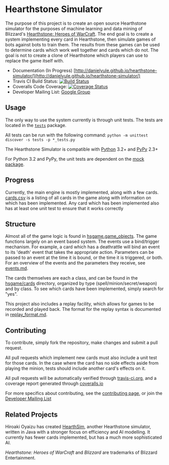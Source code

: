 Hearthstone Simulator
=====================

The purpose of this project is to create an open source Hearthstone simulator for the purposes of machine learning and
data mining of Blizzard's [Hearthstone: Heroes of WarCraft](http://battle.net/hearthstone).  The end goal
is to create a system implementing every card in Hearthstone, then simulate games of bots against bots to train
them.  The results from these games can be used to determine cards which work well together and cards which do not.
The goal is not to create a clone of Hearthstone which players can use to replace the game itself with.

 * Documentation (In Progress) [http://danielyule.github.io/hearthstone-simulator/](http://danielyule.github.io/hearthstone-simulator/)
 * Travis CI Build Status: [![Build Status](https://travis-ci.org/danielyule/hearthstone-simulator.svg?branch=master)](https://travis-ci.org/danielyule/hearthstone-simulator)
 * Coveralls Code Coverage: [![Coverage Status](https://coveralls.io/repos/danielyule/hearthstone-simulator/badge.png?branch=master)](https://coveralls.io/r/danielyule/hearthstone-simulator?branch=master)
 * Developer Mailing List: [Google Group](https://groups.google.com/forum/#!forum/hearthstone-simulator-dev)

Usage
-----
The only way to use the system currently is through unit tests.  The tests are located in the [`tests`](tests) package.

All tests can be run with the following command: `python -m unittest discover -s tests -p *_tests.py`

The Hearthstone Simulator is compatible with [Python](https://www.python.org/) 3.2+ and [PyPy](http://pypy.org/) 2.3+

For Python 3.2 and PyPy, the unit tests are dependent on the [mock package](https://pypi.python.org/pypi/mock).

Progress
--------

Currently, the main engine is mostly implemented, along with a few cards.  [cards.csv](cards.csv) is a listing of all cards in the
game along with information on which has been implemented.  Any card which has been implemented also has at least one
unit test to ensure that it works correctly

Structure
---------
Almost all of the game logic is found in [hsgame.game_objects](hsgame/game_objects.py).  The game functions largely on an event based system.
The events use a bind/trigger mechanism.  For example, a card which has a deathrattle will bind an event to its 'death'
event that takes the appropriate action.  Parameters can be passed to an event at the time it is bound, or the time it
is triggered, or both.  For an overview of the events and the parameters they receive, see [events.md](events.md).

The cards themselves are each a class, and can be found in the [hsgame/cards](hsgame/cards) directory, organized by type
(spell/minion/secret/weapon) and by class.  To see which cards have been implemented, simply search for "yes".

This project also includes a replay facility, which allows for games to be recorded and played back.  The format for
the replay syntax is documented in [replay_format.md](replay_format.md).

Contributing
------------

To contribute, simply fork the repository, make changes and submit a pull request.

All pull requests which implement new cards must also include a unit test for those cards.  In the case where the card
 has no side effects aside from playing the minion, tests should include another card's effects on it.

All pull requests will be automatically verified through 
[travis-ci.org](https://travis-ci.org/danielyule/hearthstone-simulator), and a coverage report generated through
 [coveralls.io](https://coveralls.io/r/danielyule/hearthstone-simulator)

For more specifics about contributing, see the 
[contributing page](http://danielyule.github.io/hearthstone-simulator/contributing.html), 
or join the [Developer Mailing List](https://groups.google.com/forum/#!forum/hearthstone-simulator-dev)

Related Projects
----------------
Hiroaki Oyaizu has created [HearthSim](https://github.com/oyachai/HearthSim), another Hearthstone simulator, written in Java
with a stronger focus on efficiency and AI modelling. It currently has fewer cards implemented, but has a much more
sophisticated AI.

_Hearthstone: Heroes of WarCraft_ and _Blizzard_ are trademarks of Blizzard Entertainment.
